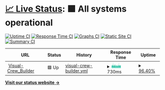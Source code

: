 # [📈 Live Status](https://demo.upptime.js.org): <!--live status--> **🟩 All systems operational**

[![Uptime CI](https://github.com/Ckal/uptime/Ckal/uptime/workflows/Uptime%20CI/badge.svg)](https://github.com/Ckal/uptime/Ckal/uptime/actions?query=workflow%3A%22Uptime+CI%22)
[![Response Time CI](https://github.com/Ckal/uptime/Ckal/uptime/workflows/Response%20Time%20CI/badge.svg)](https://github.com/Ckal/uptime/Ckal/uptime/actions?query=workflow%3A%22Response+Time+CI%22)
[![Graphs CI](https://github.com/Ckal/uptime/Ckal/uptime/workflows/Graphs%20CI/badge.svg)](https://github.com/Ckal/uptime/Ckal/uptime/actions?query=workflow%3A%22Graphs+CI%22)
[![Static Site CI](https://github.com/Ckal/uptime/Ckal/uptime/workflows/Static%20Site%20CI/badge.svg)](https://github.com/Ckal/uptime/Ckal/uptime/actions?query=workflow%3A%22Static+Site+CI%22)
[![Summary CI](https://github.com/Ckal/uptime/Ckal/uptime/workflows/Summary%20CI/badge.svg)](https://github.com/Ckal/uptime/Ckal/uptime/actions?query=workflow%3A%22Summary+CI%22)

<!--start: status pages-->
<!-- This summary is generated by Upptime (https://github.com/upptime/upptime) -->
<!-- Do not edit this manually, your changes will be overwritten -->
<!-- prettier-ignore -->
| URL | Status | History | Response Time | Uptime |
| --- | ------ | ------- | ------------- | ------ |
| <img alt="" src="https://icons.duckduckgo.com/ip3/visual-crew-builder.ai.ico" height="13"> [Visual-Crew_Builder](https://visual-crew-builder.ai) | 🟩 Up | [visual-crew-builder.yml](https://github.com/Ckal/Uptime/commits/HEAD/history/visual-crew-builder.yml) | <details><summary><img alt="Response time graph" src="./graphs/visual-crew-builder/response-time-week.png" height="20"> 730ms</summary><br><a href="https://Ckal.github.io/Uptime/history/visual-crew-builder"><img alt="Response time 739" src="https://img.shields.io/endpoint?url=https%3A%2F%2Fraw.githubusercontent.com%2FCkal%2FUptime%2FHEAD%2Fapi%2Fvisual-crew-builder%2Fresponse-time.json"></a><br><a href="https://Ckal.github.io/Uptime/history/visual-crew-builder"><img alt="24-hour response time 761" src="https://img.shields.io/endpoint?url=https%3A%2F%2Fraw.githubusercontent.com%2FCkal%2FUptime%2FHEAD%2Fapi%2Fvisual-crew-builder%2Fresponse-time-day.json"></a><br><a href="https://Ckal.github.io/Uptime/history/visual-crew-builder"><img alt="7-day response time 730" src="https://img.shields.io/endpoint?url=https%3A%2F%2Fraw.githubusercontent.com%2FCkal%2FUptime%2FHEAD%2Fapi%2Fvisual-crew-builder%2Fresponse-time-week.json"></a><br><a href="https://Ckal.github.io/Uptime/history/visual-crew-builder"><img alt="30-day response time 697" src="https://img.shields.io/endpoint?url=https%3A%2F%2Fraw.githubusercontent.com%2FCkal%2FUptime%2FHEAD%2Fapi%2Fvisual-crew-builder%2Fresponse-time-month.json"></a><br><a href="https://Ckal.github.io/Uptime/history/visual-crew-builder"><img alt="1-year response time 752" src="https://img.shields.io/endpoint?url=https%3A%2F%2Fraw.githubusercontent.com%2FCkal%2FUptime%2FHEAD%2Fapi%2Fvisual-crew-builder%2Fresponse-time-year.json"></a></details> | <details><summary><a href="https://Ckal.github.io/Uptime/history/visual-crew-builder">96.40%</a></summary><a href="https://Ckal.github.io/Uptime/history/visual-crew-builder"><img alt="All-time uptime 99.36%" src="https://img.shields.io/endpoint?url=https%3A%2F%2Fraw.githubusercontent.com%2FCkal%2FUptime%2FHEAD%2Fapi%2Fvisual-crew-builder%2Fuptime.json"></a><br><a href="https://Ckal.github.io/Uptime/history/visual-crew-builder"><img alt="24-hour uptime 93.77%" src="https://img.shields.io/endpoint?url=https%3A%2F%2Fraw.githubusercontent.com%2FCkal%2FUptime%2FHEAD%2Fapi%2Fvisual-crew-builder%2Fuptime-day.json"></a><br><a href="https://Ckal.github.io/Uptime/history/visual-crew-builder"><img alt="7-day uptime 96.40%" src="https://img.shields.io/endpoint?url=https%3A%2F%2Fraw.githubusercontent.com%2FCkal%2FUptime%2FHEAD%2Fapi%2Fvisual-crew-builder%2Fuptime-week.json"></a><br><a href="https://Ckal.github.io/Uptime/history/visual-crew-builder"><img alt="30-day uptime 98.97%" src="https://img.shields.io/endpoint?url=https%3A%2F%2Fraw.githubusercontent.com%2FCkal%2FUptime%2FHEAD%2Fapi%2Fvisual-crew-builder%2Fuptime-month.json"></a><br><a href="https://Ckal.github.io/Uptime/history/visual-crew-builder"><img alt="1-year uptime 99.26%" src="https://img.shields.io/endpoint?url=https%3A%2F%2Fraw.githubusercontent.com%2FCkal%2FUptime%2FHEAD%2Fapi%2Fvisual-crew-builder%2Fuptime-year.json"></a></details>

<!--end: status pages-->

[**Visit our status website →**](https://demo.upptime.js.org)
